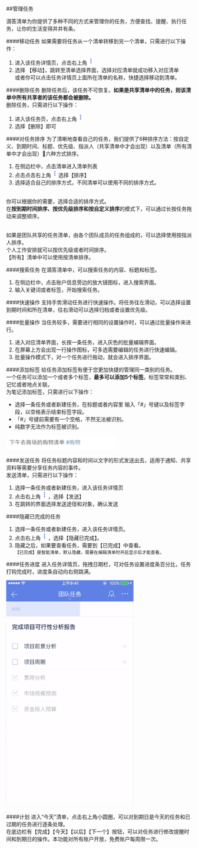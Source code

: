 ##管理任务

滴答清单为你提供了多种不同的方式来管理你的任务，方便查找、提醒、执行任务，让你的生活变得井井有条。

####移动任务
如果需要将任务从一个清单转移到另一个清单，只需进行以下操作：
1. 进入该任务详情页，点击右上角<img src="../images/images_android/image001.png" title="更多" width="20" />
2. 选择 【移动】，跳转至清单选择界面，选择对应清单就成功移入对应清单
<br >或者你可以点击任务详情页上面所在清单的名称，快捷选择移动到清单。

####删除任务
删除任务后，该任务不可恢复。**如果是共享清单中的任务，则该清单中所有共享者的该任务都会被删除。**
<br >删除任务，只需进行以下操作：
1. 进入该任务页，点击右上角<img src="../images/images_android/image001.png" title="更多" width="20" />
2. 选择【删除】即可

####对任务排序
为了清晰地查看自己的任务，我们提供了6种排序方法：按自定义、到期时间、标题、优先级、指派人（共享清单中才会出现）以及清单（所有清单中才会出现）六种方式排序。
1. 在侧边栏中，点击清单进入清单列表 
2. 点击点击右上角<img src="../images/images_android/image001.png" title="更多" width="20" />选择【排序】
3. 选择适合自己的排序方式，不同清单可以使用不同的排序方式。

<br >你可以根据你的需要，选择合适的排序方式。
<br >在**按到期时间排序、按优先级排序和按自定义排序**的模式下，可以通过长按任务拖动来调整顺序。

<br >如果是团队共享的任务清单，由各个团队成员的任务组成的，可以选择使用按指派人排序。
<br >个人工作安排就可以按优先级或者时间排序。
<br >【所有】清单中可以使用按清单排序。

####搜索任务
在滴答清单中，可以搜索任务的内容、标题和标签。
1. 在侧边栏中，点击账户信息旁边的放大镜图标，进入搜索界面。
2. 输入关键词或者标签，开始搜索任务。

####快速操作
支持手势滑动任务进行快速操作。将任务往左滑动，可以选择设置到期时间和所在清单，往右滑动可以选择归档或者设置优先级。


####批量操作
当任务较多，需要进行相同的设置操作时，可以通过批量操作来进行。
1. 进入对应清单界面，长按一条任务，进入灰色的批量编辑界面。
2. 在屏幕上方会出现一行操作图标，可多选需要编辑的任务进行快速编辑。
3. 批量操作模式下，对一个任务进行拖动，就会进入排序界面。

####添加标签
给任务添加标签有便于您更加快捷的管理同一类别的任务。
<br >一个任务可以添加一个或者多个标签，**最多可以添加5个标签**。标签常常和类别、记忆或者地点关联。
<br >为笔记添加标签，只需进行以下操作：
- 选择一条任务或者新建任务，在标题或者内容里 输入「#」号键以及标签字段，以空格表示结束标签字段。
- 「#」号键前需要有一个空格，不然无法被识别。
- 纯数字无法作为标签被识别。

<img src="../images/image4307.jpg" title="标签举例" width="300"  />

####发送任务
将任务标题内容和时间以文字的形式发送出去，适用于通知、共享资料等需要分享任务内容的事件。
<br >发送清单，只需进行以下操作：
1. 选择一条任务或者新建任务，进入该任务详情页
2. 点击右上角<img src="../images/images_android/image001.png" title="更多" width="20" />，选择【发送】
3. 在跳转的界面选择发送途径和对象，确认发送

####隐藏已完成的任务
1. 选择一条任务或者新建任务，进入该任务详情页。
2. 点击右上角<img src="../images/images_android/image001.png" title="更多" width="20" />，选择【隐藏已完成】。
3. 隐藏之后，如果要查看任务，需要到【已完成】中查看。
<br >```【已完成】是智能清单，默认隐藏，需要在编辑清单时开启显示后才能查看。```

####任务进度
进入任务详情页，拖拽日期栏，可对任务设置进度条百分比，任务打钩完成时，进度条自动向右侧跳满。

![](任务进度.png)

####计划 
进入“今天”清单，点击右上角小圆圈，可以对到期日是今天的任务和已过期的任务进行逐条处理。 
<br >在底边栏有【完成】【今天】【以后】【下一个】按钮，可以对任务进行修改提醒时间和到期日的操作。本功能对所有账户开放，免费账户每周限一次。 

